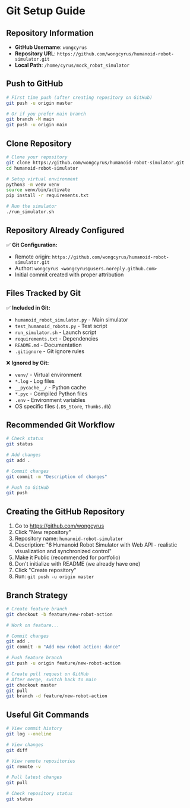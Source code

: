 # Git Setup Guide

## Repository Information

- **GitHub Username**: `wongcyrus`
- **Repository URL**: `https://github.com/wongcyrus/humanoid-robot-simulator.git`
- **Local Path**: `/home/cyrus/mock_robot_simulator`

## Push to GitHub

```bash
# First time push (after creating repository on GitHub)
git push -u origin master

# Or if you prefer main branch
git branch -M main
git push -u origin main
```

## Clone Repository

```bash
# Clone your repository
git clone https://github.com/wongcyrus/humanoid-robot-simulator.git
cd humanoid-robot-simulator

# Setup virtual environment
python3 -m venv venv
source venv/bin/activate
pip install -r requirements.txt

# Run the simulator
./run_simulator.sh
```

## Repository Already Configured

✅ **Git Configuration:**
- Remote origin: `https://github.com/wongcyrus/humanoid-robot-simulator.git`
- Author: `wongcyrus <wongcyrus@users.noreply.github.com>`
- Initial commit created with proper attribution

## Files Tracked by Git

✅ **Included in Git:**
- `humanoid_robot_simulator.py` - Main simulator
- `test_humanoid_robots.py` - Test script
- `run_simulator.sh` - Launch script
- `requirements.txt` - Dependencies
- `README.md` - Documentation
- `.gitignore` - Git ignore rules

❌ **Ignored by Git:**
- `venv/` - Virtual environment
- `*.log` - Log files
- `__pycache__/` - Python cache
- `*.pyc` - Compiled Python files
- `.env` - Environment variables
- OS specific files (`.DS_Store`, `Thumbs.db`)

## Recommended Git Workflow

```bash
# Check status
git status

# Add changes
git add .

# Commit changes
git commit -m "Description of changes"

# Push to GitHub
git push
```

## Creating the GitHub Repository

1. Go to https://github.com/wongcyrus
2. Click "New repository"
3. Repository name: `humanoid-robot-simulator`
4. Description: "6 Humanoid Robot Simulator with Web API - realistic visualization and synchronized control"
5. Make it Public (recommended for portfolio)
6. Don't initialize with README (we already have one)
7. Click "Create repository"
8. Run: `git push -u origin master`

## Branch Strategy

```bash
# Create feature branch
git checkout -b feature/new-robot-action

# Work on feature...

# Commit changes
git add .
git commit -m "Add new robot action: dance"

# Push feature branch
git push -u origin feature/new-robot-action

# Create pull request on GitHub
# After merge, switch back to main
git checkout master
git pull
git branch -d feature/new-robot-action
```

## Useful Git Commands

```bash
# View commit history
git log --oneline

# View changes
git diff

# View remote repositories
git remote -v

# Pull latest changes
git pull

# Check repository status
git status
```
